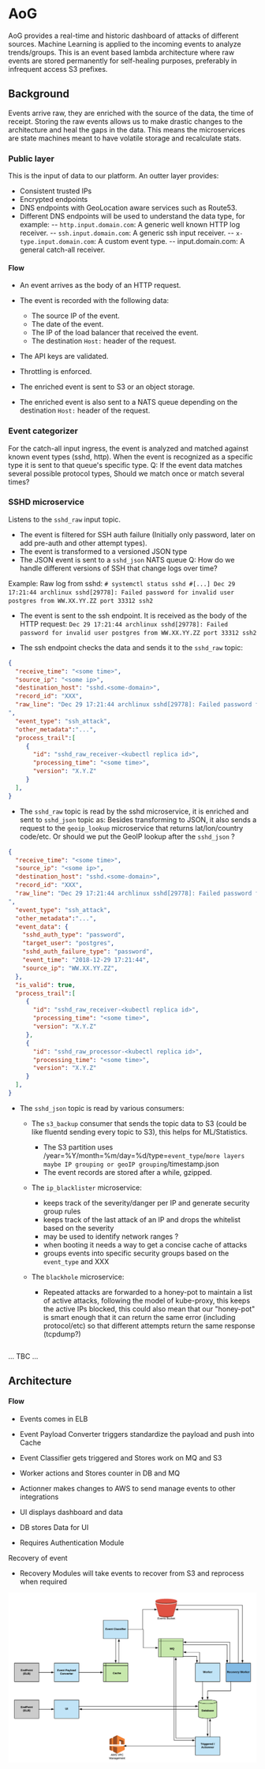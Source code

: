 # AoG

AoG provides a real-time and historic dashboard of attacks of different sources.
Machine Learning is applied to the incoming events to analyze trends/groups.
This is an event based lambda architecture where raw events are stored permanently for self-healing purposes, preferably in infrequent access S3 prefixes.

## Background
Events arrive raw, they are enriched with the source of the data, the time of receipt.
Storing the raw events allows us to make drastic changes to the architecture and heal the gaps in the data.
This means the microservices are state machines meant to have volatile storage and recalculate stats.

### Public layer
This is the input of data to our platform. An outter layer provides:
- Consistent trusted IPs
- Encrypted endpoints
- DNS endpoints with GeoLocation aware services such as Route53.
- Different DNS endpoints will be used to understand the data type, for example:
-- `http.input.domain.com`: A generic well known HTTP log receiver.
-- `ssh.input.domain.com`: A generic ssh input receiver.
-- `x-type.input.domain.com`: A custom event type.
-- input.domain.com: A general catch-all receiver.

#### Flow

- An event arrives as the body of an HTTP request.
- The event is recorded with the following data:

  - The source IP of the event.
  - The date of the event.
  - The IP of the load balancer that received the event.
  - The destination `Host:` header of the request.
- The API keys are validated.
- Throttling is enforced.
- The enriched event is sent to S3 or an object storage.
- The enriched event is also sent to a NATS queue depending on the destination `Host:` header of the request.

### Event categorizer

For the catch-all input ingress, the event is analyzed and matched against known event types (sshd, http).
When the event is recognized as a specific type it is sent to that queue's specific type.
Q: If the event data matches several possible protocol types, Should we match once or match several times?

### SSHD microservice 
Listens to the `sshd_raw` input topic.
- The event is filtered for SSH auth failure (Initially only password, later on add pre-auth and other attempt types).
- The event is transformed to a versioned JSON type
- The JSON event is sent to a `sshd_json` NATS queue
Q: How do we handle different versions of SSH that change logs over time?


Example:
Raw log from sshd:
`# systemctl status sshd
#[...]
Dec 29 17:21:44 archlinux sshd[29778]: Failed password for invalid user postgres from WW.XX.YY.ZZ port 33312 ssh2`

- The event is sent to the ssh endpoint. It is received as the body of the HTTP request:
`Dec 29 17:21:44 archlinux sshd[29778]: Failed password for invalid user postgres from WW.XX.YY.ZZ port 33312 ssh2`

- The ssh endpoint checks the data and sends it to the `sshd_raw` topic:
```json
{
  "receive_time": "<some time>",
  "source_ip": "<some ip>",
  "destination_host": "sshd.<some-domain>",
  "record_id": "XXX",
  "raw_line": "Dec 29 17:21:44 archlinux sshd[29778]: Failed password for invalid user postgres from WW.XX.YY.ZZ port 33312 ssh2`
",
  "event_type": "ssh_attack",
  "other_metadata":"...",
  "process_trail":[
     {
       "id": "sshd_raw_receiver-<kubectl replica id>",
       "processing_time": "<some time>",
       "version": "X.Y.Z"
     }
  ],
}
```

- The `sshd_raw` topic is read by the sshd microservice, it is enriched and sent to `sshd_json` topic as:
  Besides transforming to JSON, it also sends a request to the `geoip_lookup` microservice that returns lat/lon/country code/etc.
  Or should we put the GeoIP lookup after the `sshd_json` ?
```json
{
  "receive_time": "<some time>",
  "source_ip": "<some ip>",
  "destination_host": "sshd.<some-domain>",
  "record_id": "XXX",
  "raw_line": "Dec 29 17:21:44 archlinux sshd[29778]: Failed password for invalid user postgres from WW.XX.YY.ZZ port 33312 ssh2`
",
  "event_type": "ssh_attack",
  "other_metadata":"...",
  "event_data": {
    "sshd_auth_type": "password",
    "target_user": "postgres",
    "sshd_auth_failure_type": "password",
    "event_time": "2018-12-29 17:21:44",
    "source_ip": "WW.XX.YY.ZZ",
  },
  "is_valid": true,
  "process_trail":[
     {
       "id": "sshd_raw_receiver-<kubectl replica id>",
       "processing_time": "<some time>",
       "version": "X.Y.Z"
     },
     {
       "id": "sshd_raw_processor-<kubectl replica id>",
       "processing_time": "<some time>",
       "version": "X.Y.Z"
     }
  ],
}
```

- The `sshd_json` topic is read by various consumers:

  - The `s3_backup` consumer that sends the topic data to S3 (could be like fluentd sending every topic to S3), this helps for ML/Statistics.

    - The S3 partition uses /year=%Y/month=%m/day=%d/type=`event_type`/`more layers maybe IP grouping or geoIP grouping`/timestamp.json
    - The event records are stored after a while, gzipped.
  - The `ip_blacklister` microservice: 

    - keeps track of the severity/danger per IP and generate security group rules
    - keeps track of the last attack of an IP and drops the whitelist based on the severity
    - may be used to identify network ranges ?
    - when booting it needs a way to get a concise cache of attacks
    - groups events into specific security groups based on the `event_type` and XXX
  - The `blackhole` microservice:
    - Repeated attacks are forwarded to a honey-pot to maintain a list of active attacks, following the model of kube-proxy, this keeps the active IPs blocked, this could also mean that our "honey-pot" is smart enough that it can return the same error (including protocol/etc) so that different attempts return the same response (tcpdump?)
```json
```
... TBC ...


##  Architecture

#### Flow 
- Events comes in ELB
- Event Payload Converter triggers standardize the payload and push into Cache 
- Event Classifier gets triggered and Stores work on MQ and S3 
- Worker actions and Stores counter in DB and MQ
- Actionner makes changes to AWS to send manage events to other integrations 

- UI displays dashboard and data 
- DB stores Data for UI
- Requires Authentication Module 

Recovery of event
- Recovery Modules will take events to recover from S3 and reprocess when required 

![Workflow](./images/diagram1.png)

